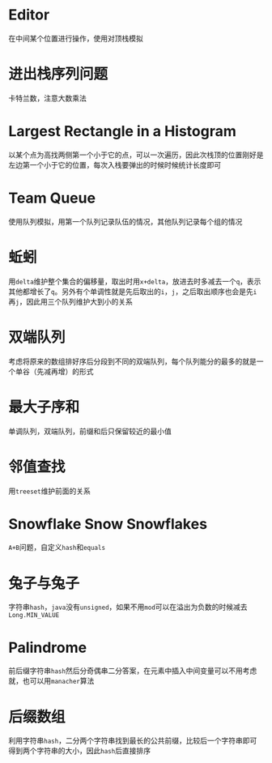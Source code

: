 # Editor
在中间某个位置进行操作，使用对顶栈模拟
# 进出栈序列问题
卡特兰数，注意大数乘法
# Largest Rectangle in a Histogram
以某个点为高找两侧第一个小于它的点，可以一次遍历，因此次栈顶的位置刚好是左边第一个小于它的位置，每次入栈要弹出的时候时候统计长度即可
# Team Queue
使用队列模拟，用第一个队列记录队伍的情况，其他队列记录每个组的情况
# 蚯蚓
用`delta`维护整个集合的偏移量，取出时用`x+delta`，放进去时多减去一个`q`，表示其他都增长了`q`。另外有个单调性就是先后取出的`i`，`j`，之后取出顺序也会是先`i`再`j`，因此用三个队列维护大到小的关系
# 双端队列
考虑将原来的数组排好序后分段到不同的双端队列，每个队列能分的最多的就是一个单谷（先减再增）的形式
# 最大子序和
单调队列，双端队列，前缀和后只保留较近的最小值
# 邻值查找
用`treeset`维护前面的关系
# Snowflake Snow Snowflakes
`A+B`问题，自定义`hash`和`equals`
# 兔子与兔子
字符串`hash`，`java`没有`unsigned`，如果不用`mod`可以在溢出为负数的时候减去`Long.MIN_VALUE`
# Palindrome
前后缀字符串`hash`然后分奇偶串二分答案，在元素中插入中间变量可以不用考虑就，也可以用`manacher`算法
# 后缀数组
利用字符串`hash`，二分两个字符串找到最长的公共前缀，比较后一个字符串即可得到两个字符串的大小，因此`hash`后直接排序
# 
